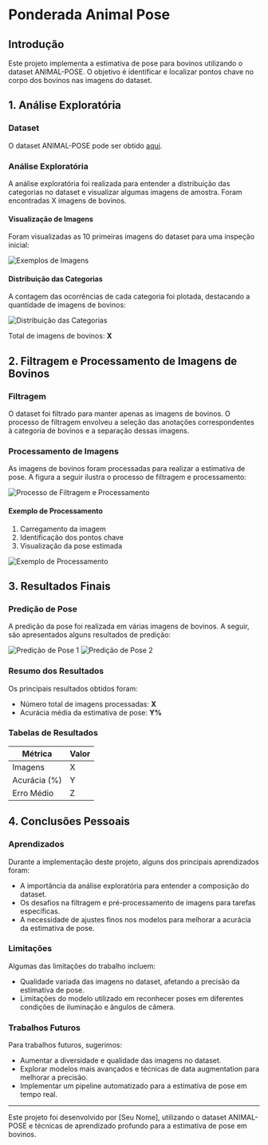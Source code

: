 # Ponderada Animal Pose

## Introdução
Este projeto implementa a estimativa de pose para bovinos utilizando o dataset ANIMAL-POSE. O objetivo é identificar e localizar pontos chave no corpo dos bovinos nas imagens do dataset.

## 1. Análise Exploratória

### Dataset
O dataset ANIMAL-POSE pode ser obtido [aqui](https://sites.google.com/view/animal-pose/).

### Análise Exploratória
A análise exploratória foi realizada para entender a distribuição das categorias no dataset e visualizar algumas imagens de amostra. Foram encontradas X imagens de bovinos.

#### Visualização de Imagens
Foram visualizadas as 10 primeiras imagens do dataset para uma inspeção inicial:

![Exemplos de Imagens](path/to/your/example_images.png)

#### Distribuição das Categorias
A contagem das ocorrências de cada categoria foi plotada, destacando a quantidade de imagens de bovinos:

![Distribuição das Categorias](path/to/your/category_distribution.png)

Total de imagens de bovinos: **X**

## 2. Filtragem e Processamento de Imagens de Bovinos

### Filtragem
O dataset foi filtrado para manter apenas as imagens de bovinos. O processo de filtragem envolveu a seleção das anotações correspondentes à categoria de bovinos e a separação dessas imagens.

### Processamento de Imagens
As imagens de bovinos foram processadas para realizar a estimativa de pose. A figura a seguir ilustra o processo de filtragem e processamento:

![Processo de Filtragem e Processamento](path/to/your/processing_illustration.png)

#### Exemplo de Processamento
1. Carregamento da imagem
2. Identificação dos pontos chave
3. Visualização da pose estimada

![Exemplo de Processamento](path/to/your/processing_example.png)

## 3. Resultados Finais

### Predição de Pose
A predição da pose foi realizada em várias imagens de bovinos. A seguir, são apresentados alguns resultados de predição:

![Predição de Pose 1](path/to/your/prediction_result_1.png)
![Predição de Pose 2](path/to/your/prediction_result_2.png)

### Resumo dos Resultados
Os principais resultados obtidos foram:

- Número total de imagens processadas: **X**
- Acurácia média da estimativa de pose: **Y%**

### Tabelas de Resultados
| Métrica       | Valor  |
|---------------|--------|
| Imagens       | X      |
| Acurácia (%)  | Y      |
| Erro Médio    | Z      |

## 4. Conclusões Pessoais

### Aprendizados
Durante a implementação deste projeto, alguns dos principais aprendizados foram:

- A importância da análise exploratória para entender a composição do dataset.
- Os desafios na filtragem e pré-processamento de imagens para tarefas específicas.
- A necessidade de ajustes finos nos modelos para melhorar a acurácia da estimativa de pose.

### Limitações
Algumas das limitações do trabalho incluem:

- Qualidade variada das imagens no dataset, afetando a precisão da estimativa de pose.
- Limitações do modelo utilizado em reconhecer poses em diferentes condições de iluminação e ângulos de câmera.

### Trabalhos Futuros
Para trabalhos futuros, sugerimos:

- Aumentar a diversidade e qualidade das imagens no dataset.
- Explorar modelos mais avançados e técnicas de data augmentation para melhorar a precisão.
- Implementar um pipeline automatizado para a estimativa de pose em tempo real.

---

Este projeto foi desenvolvido por [Seu Nome], utilizando o dataset ANIMAL-POSE e técnicas de aprendizado profundo para a estimativa de pose em bovinos.
